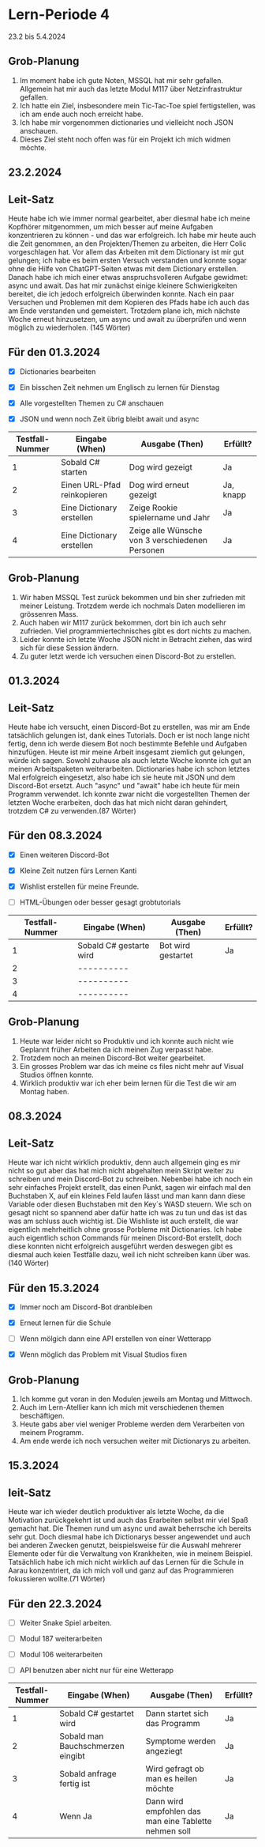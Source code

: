 # Lern-Periode 4

23.2 bis 5.4.2024

## Grob-Planung

1. Im moment habe ich gute Noten, MSSQL hat mir sehr gefallen. Allgemein hat mir auch das letzte Modul M117 über Netzinfrastruktur gefallen. 
2. Ich hatte ein Ziel, insbesondere mein Tic-Tac-Toe spiel fertigstellen, was ich am ende auch noch erreicht habe. 
3. Ich habe mir vorgenommen dictionaries und vielleicht noch JSON anschauen.
4. Dieses Ziel steht noch offen was für ein Projekt ich mich widmen möchte.

## 23.2.2024

## Leit-Satz
Heute habe ich wie immer normal gearbeitet, aber diesmal habe ich meine Kopfhörer mitgenommen, um mich besser auf meine Aufgaben konzentrieren zu können - und das war erfolgreich. Ich habe mir heute auch die Zeit genommen, an den Projekten/Themen zu arbeiten, die Herr Colic vorgeschlagen hat. Vor allem das Arbeiten mit dem Dictionary ist mir gut gelungen; ich habe es beim ersten Versuch verstanden und konnte sogar ohne die Hilfe von ChatGPT-Seiten etwas mit dem Dictionary erstellen. Danach habe ich mich einer etwas anspruchsvolleren Aufgabe gewidmet: async und await. Das hat mir zunächst einige kleinere Schwierigkeiten bereitet, die ich jedoch erfolgreich überwinden konnte. Nach ein paar Versuchen und Problemen mit dem Kopieren des Pfads habe ich auch das am Ende verstanden und gemeistert. Trotzdem plane ich, mich nächste Woche erneut hinzusetzen, um async und await zu überprüfen und wenn möglich zu wiederholen. (145 Wörter)

## Für den 01.3.2024

- [X] Dictionaries bearbeiten
- [X] Ein bisschen Zeit nehmen um Englisch zu lernen für Dienstag
- [X] Alle vorgestellten Themen zu C# anschauen
- [X] JSON und wenn noch Zeit übrig bleibt await und async


| Testfall-Nummer | Eingabe (When) | Ausgabe (Then) | Erfüllt? |
| --------------- |  -------------- | -------------- | --------|
| 1               | Sobald C# starten                |  Dog wird gezeigt              | Ja        |
| 2               | Einen URL-Pfad reinkopieren                | Dog wird erneut gezeigt               | Ja, knapp       |
| 3               | Eine Dictionary erstellen                | Zeige Rookie spielername und Jahr               | Ja        |
| 4 |  Eine Dictionary erstellen | Zeige alle Wünsche von 3 verschiedenen Personen | Ja |



## Grob-Planung

1. Wir haben MSSQL Test zurück bekommen und bin sher zufrieden mit meiner Leistung. Trotzdem werde ich nochmals Daten modellieren im grössenren Mass.
2. Auch haben wir M117 zurück bekommen, dort bin ich auch sehr zufrieden. Viel programmiertechnisches gibt es dort nichts zu machen.
3. Leider konnte ich letzte Woche JSON nicht in Betracht ziehen, das wird sich für diese Session ändern.
4. Zu guter letzt werde ich versuchen einen Discord-Bot zu erstellen.

## 01.3.2024

## Leit-Satz

Heute habe ich versucht, einen Discord-Bot zu erstellen, was mir am Ende tatsächlich gelungen ist, dank eines Tutorials. Doch er ist noch lange nicht fertig, denn ich werde diesem Bot noch bestimmte Befehle und Aufgaben hinzufügen. Heute ist mir meine Arbeit insgesamt ziemlich gut gelungen, würde ich sagen. Sowohl zuhause als auch letzte Woche konnte ich gut an meinen Arbeitspaketen weiterarbeiten. Dictionaries habe ich schon letztes Mal erfolgreich eingesetzt, also habe ich sie heute mit JSON und dem Discord-Bot ersetzt. Auch "async" und "await" habe ich heute für mein Programm verwendet. Ich konnte zwar nicht die vorgestellten Themen der letzten Woche erarbeiten, doch das hat mich nicht daran gehindert, trotzdem C# zu verwenden.(87 Wörter)

## Für den 08.3.2024
- [X] Einen weiteren Discord-Bot
- [X] Kleine Zeit nutzen fürs Lernen Kanti
- [X] Wishlist erstellen für meine Freunde.
- [ ] HTML-Übungen oder besser gesagt grobtutorials


| Testfall-Nummer | Eingabe (When) | Ausgabe (Then) | Erfüllt? |
| --------------- |  -------------- | -------------- | --------|
|     1            | Sobald C# gestarte wird |Bot wird gestartet|Ja|
|     2            |    ----------           |
|     3            |    ----------           |
|     4            |    ----------           |
  



## Grob-Planung 

1. Heute war leider nicht so Produktiv und ich konnte auch nicht wie Geplannt früher Arbeiten da ich meinen Zug verpasst habe.
2. Trotzdem noch an meinen Discord-Bot weiter gearbeitet.
3. Ein grosses Problem war das ich meine cs files nicht mehr auf Visual Studios öffnen konnte.
4. Wirklich produktiv war ich eher beim lernen für die Test die wir am Montag haben.

## 08.3.2024

## Leit-Satz

Heute war ich nicht wirklich produktiv, denn auch allgemein ging es mir nicht so gut aber das hat mich nicht abgehalten mein Skript weiter zu schreiben und mein Discord-Bot zu schreiben. Nebenbei habe ich noch ein sehr einfaches Projekt erstellt, das einen Punkt, sagen wir einfach mal den Buchstaben X, auf ein kleines Feld laufen lässt und man kann dann diese Variable oder diesen Buchstaben mit den Key´s WASD steuern. Wie sch on gesagt nicht so spannend aber dafür hatte ich was zu tun und das ist das was am schluss auch wichtig ist. Die Wishliste ist auch erstellt, die war eigentlich mehrheitlich ohne grosse Porbleme mit Dictionaries. Ich habe auch eigentlich schon Commands für meinen Discord-Bot erstellt, doch diese konnten nicht erfolgreich ausgeführt werden deswegen gibt es diesmal auch keien Testfälle dazu, weil ich nicht schreiben kann über was. (140 Wörter)

## Für den 15.3.2024

- [X] Immer noch am Discord-Bot dranbleiben
- [X] Erneut lernen für die Schule
- [ ] Wenn mölgich dann eine API erstellen von einer Wetterapp
- [X] Wenn möglich das Problem mit Visual Studios fixen


## Grob-Planung

1. Ich komme gut voran in den Modulen jeweils am Montag und Mittwoch.
2. Auch im Lern-Atellier kann ich mich mit verschiedenen themen beschäftigen.
3. Heute gabs aber viel weniger Probleme werden dem Verarbeiten von meinem Programm.
4. Am ende werde ich noch versuchen weiter mit Dictionarys zu arbeiten.

## 15.3.2024

## leit-Satz

Heute war ich wieder deutlich produktiver als letzte Woche, da die Motivation zurückgekehrt ist und auch das Erarbeiten selbst mir viel Spaß gemacht hat. Die Themen rund um async und await beherrsche ich bereits sehr gut. Doch diesmal habe ich Dictionarys besser angewendet und auch bei anderen Zwecken genutzt, beispielsweise für die Auswahl mehrerer Elemente oder für die Verwaltung von Krankheiten, wie in meinem Beispiel. Tatsächlich habe ich mich nicht wirklich auf das Lernen für die Schule in Aarau konzentriert, da ich mich voll und ganz auf das Programmieren fokussieren wollte.(71 Wörter)

## Für den 22.3.2024

- [ ] Weiter Snake Spiel arbeiten.
- [ ] Modul 187 weiterarbeiten
- [ ] Modul 106 weiterarbeiten
- [ ] API benutzen aber nicht nur für eine Wetterapp


| Testfall-Nummer | Eingabe (When) | Ausgabe (Then) | Erfüllt? |
| --------------- |  -------------- | -------------- | --------|
|     1            | Sobald C# gestartet wird| Dann startet sich das Programm|Ja|
|     2            | Sobald man Bauchschmerzen eingibt| Symptome werden angeziegt|Ja|
|     3            | Sobald anfrage fertig ist| Wird gefragt ob man es heilen möchte|Ja|           
|     4            | Wenn Ja| Dann wird empfohlen das man eine Tablette nehmen soll|Ja|           









